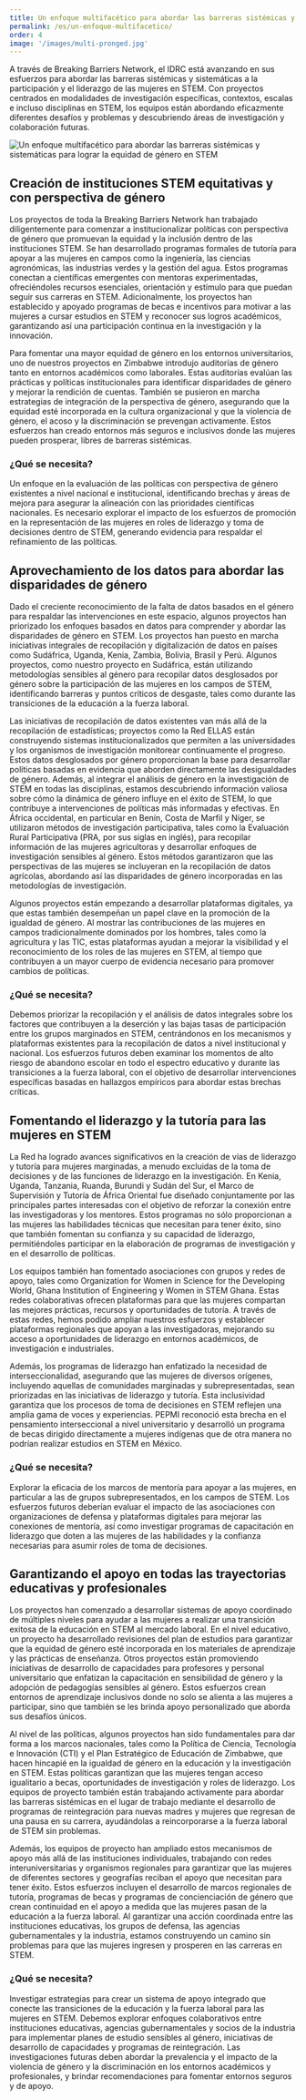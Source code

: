 ```yaml
---
title: Un enfoque multifacético para abordar las barreras sistémicas y sistemáticas para lograr la equidad de género en STEM
permalink: /es/un-enfoque-multifacetico/
order: 4
image: '/images/multi-pronged.jpg'
---
```


A través de Breaking Barriers Network, el IDRC está avanzando en sus esfuerzos para abordar las barreras sistémicas y sistemáticas a la participación y el liderazgo de las mujeres en STEM. Con proyectos centrados en modalidades de investigación específicas, contextos, escalas e incluso disciplinas en STEM, los equipos están abordando eficazmente diferentes desafíos y problemas y descubriendo áreas de investigación y colaboración futuras.

![Un enfoque multifacético para abordar las barreras sistémicas y sistemáticas para lograr la equidad de género en STEM](/images/multi-prongued-chart-es.png)

## Creación de instituciones STEM equitativas y con perspectiva de género

Los proyectos de toda la Breaking Barriers Network han trabajado diligentemente para comenzar a institucionalizar políticas con perspectiva de género que promuevan la equidad y la inclusión dentro de las instituciones STEM. Se han desarrollado programas formales de tutoría para apoyar a las mujeres en campos como la ingeniería, las ciencias agronómicas, las industrias verdes y la gestión del agua. Estos programas conectan a científicas emergentes con mentoras experimentadas, ofreciéndoles recursos esenciales, orientación y estímulo para que puedan seguir sus carreras en STEM. Adicionalmente, los proyectos han establecido y apoyado programas de becas e incentivos para motivar a las mujeres a cursar estudios en STEM y reconocer sus logros académicos, garantizando así una participación continua en la investigación y la innovación. 

Para fomentar una mayor equidad de género en los entornos universitarios, uno de nuestros proyectos en Zimbabwe introdujo auditorías de género tanto en entornos académicos como laborales. Estas auditorías evalúan las prácticas y políticas institucionales para identificar disparidades de género y mejorar la rendición de cuentas. También se pusieron en marcha estrategias de integración de la perspectiva de género, asegurando que la equidad esté incorporada en la cultura organizacional y que la violencia de género, el acoso y la discriminación se prevengan activamente. Estos esfuerzos han creado entornos más seguros e inclusivos donde las mujeres pueden prosperar, libres de barreras sistémicas.

### ¿Qué se necesita?
Un enfoque en la evaluación de las políticas con perspectiva de género existentes a nivel nacional e institucional, identificando brechas y áreas de mejora para asegurar la alineación con las prioridades científicas nacionales. Es necesario explorar el impacto de los esfuerzos de promoción en la representación de las mujeres en roles de liderazgo y toma de decisiones dentro de STEM, generando evidencia para respaldar el refinamiento de las políticas.

## Aprovechamiento de los datos para abordar las disparidades de género

Dado el creciente reconocimiento de la falta de datos basados en el género para respaldar las intervenciones en este espacio, algunos proyectos han priorizado los enfoques basados en datos para comprender y abordar las disparidades de género en STEM. Los proyectos han puesto en marcha iniciativas integrales de recopilación y digitalización de datos en países como Sudáfrica, Uganda, Kenia, Zambia, Bolivia, Brasil y Perú. Algunos proyectos, como nuestro proyecto en Sudáfrica, están utilizando metodologías sensibles al género para recopilar datos desglosados por género sobre la participación de las mujeres en los campos de STEM, identificando barreras y puntos críticos de desgaste, tales como durante las transiciones de la educación a la fuerza laboral.

Las iniciativas de recopilación de datos existentes van más allá de la recopilación de estadísticas; proyectos como la Red ELLAS están construyendo sistemas institucionalizados que permiten a las universidades y los organismos de investigación monitorear continuamente el progreso. Estos datos desglosados por género proporcionan la base para desarrollar políticas basadas en evidencia que aborden directamente las desigualdades de género. Además, al integrar el análisis de género en la investigación de STEM en todas las disciplinas, estamos descubriendo información valiosa sobre cómo la dinámica de género influye en el éxito de STEM, lo que contribuye a intervenciones de políticas más informadas y efectivas. En África occidental, en particular en Benín, Costa de Marfil y Níger, se utilizaron métodos de investigación participativa, tales como la Evaluación Rural Participativa (PRA, por sus siglas en inglés), para recopilar información de las mujeres agricultoras y desarrollar enfoques de investigación sensibles al género. Estos métodos garantizaron que las perspectivas de las mujeres se incluyeran en la recopilación de datos agrícolas, abordando así las disparidades de género incorporadas en las metodologías de investigación.

Algunos proyectos están empezando a desarrollar plataformas digitales, ya que estas también desempeñan un papel clave en la promoción de la igualdad de género. Al mostrar las contribuciones de las mujeres en campos tradicionalmente dominados por los hombres, tales como la agricultura y las TIC, estas plataformas ayudan a mejorar la visibilidad y el reconocimiento de los roles de las mujeres en STEM, al tiempo que contribuyen a un mayor cuerpo de evidencia necesario para promover cambios de políticas.

### ¿Qué se necesita?
Debemos priorizar la recopilación y el análisis de datos integrales sobre los factores que contribuyen a la deserción y las bajas tasas de participación entre los grupos marginados en STEM, centrándonos en los mecanismos y plataformas existentes para la recopilación de datos a nivel institucional y nacional. Los esfuerzos futuros deben examinar los momentos de alto riesgo de abandono escolar en todo el espectro educativo y durante las transiciones a la fuerza laboral, con el objetivo de desarrollar intervenciones específicas basadas en hallazgos empíricos para abordar estas brechas críticas.

## Fomentando el liderazgo y la tutoría para las mujeres en STEM

La Red ha logrado avances significativos en la creación de vías de liderazgo y tutoría para mujeres marginadas, a menudo excluidas de la toma de decisiones y de las funciones de liderazgo en la investigación. En Kenia, Uganda, Tanzania, Ruanda, Burundi y Sudán del Sur, el Marco de Supervisión y Tutoría de África Oriental fue diseñado conjuntamente por las principales partes interesadas con el objetivo de reforzar la conexión entre las investigadoras y los mentores. Estos programas no sólo proporcionan a las mujeres las habilidades técnicas que necesitan para tener éxito, sino que también fomentan su confianza y su capacidad de liderazgo, permitiéndoles participar en la elaboración de programas de investigación y en el desarrollo de políticas.

Los equipos también han fomentado asociaciones con grupos y redes de apoyo, tales como Organization for Women in Science for the Developing World, Ghana Institution of Engineering y Women in STEM Ghana. Estas redes colaborativas ofrecen plataformas para que las mujeres compartan las mejores prácticas, recursos y oportunidades de tutoría. A través de estas redes, hemos podido ampliar nuestros esfuerzos y establecer plataformas regionales que apoyan a las investigadoras, mejorando su acceso a oportunidades de liderazgo en entornos académicos, de investigación e industriales.

Además, los programas de liderazgo han enfatizado la necesidad de interseccionalidad, asegurando que las mujeres de diversos orígenes, incluyendo aquellas de comunidades marginadas y subrepresentadas, sean priorizadas en las iniciativas de liderazgo y tutoría. Esta inclusividad garantiza que los procesos de toma de decisiones en STEM reflejen una amplia gama de voces y experiencias. PEPMI reconoció esta brecha en el pensamiento interseccional a nivel universitario y desarrolló un programa de becas dirigido directamente a mujeres indígenas que de otra manera no podrían realizar estudios en STEM en México. 

### ¿Qué se necesita?
Explorar la eficacia de los marcos de mentoría para apoyar a las mujeres, en particular a las de grupos subrepresentados, en los campos de STEM. Los esfuerzos futuros deberían evaluar el impacto de las asociaciones con organizaciones de defensa y plataformas digitales para mejorar las conexiones de mentoría, así como investigar programas de capacitación en liderazgo que doten a las mujeres de las habilidades y la confianza necesarias para asumir roles de toma de decisiones.

## Garantizando el apoyo en todas las trayectorias educativas y profesionales

Los proyectos han comenzado a desarrollar sistemas de apoyo coordinado de múltiples niveles para ayudar a las mujeres a realizar una transición exitosa de la educación en STEM al mercado laboral. En el nivel educativo, un proyecto ha desarrollado revisiones del plan de estudios para garantizar que la equidad de género esté incorporada en los materiales de aprendizaje y las prácticas de enseñanza. Otros proyectos están promoviendo iniciativas de desarrollo de capacidades para profesores y personal universitario que enfatizan la capacitación en sensibilidad de género y la adopción de pedagogías sensibles al género. Estos esfuerzos crean entornos de aprendizaje inclusivos donde no solo se alienta a las mujeres a participar, sino que también se les brinda apoyo personalizado que aborda sus desafíos únicos.

Al nivel de las políticas, algunos proyectos han sido fundamentales para dar forma a los marcos nacionales, tales como la Política de Ciencia, Tecnología e Innovación (CTI) y el Plan Estratégico de Educación de Zimbabwe, que hacen hincapié en la igualdad de género en la educación y la investigación en STEM. Estas políticas garantizan que las mujeres tengan acceso igualitario a becas, oportunidades de investigación y roles de liderazgo. Los equipos de proyecto también están trabajando activamente para abordar las barreras sistémicas en el lugar de trabajo mediante el desarrollo de programas de reintegración para nuevas madres y mujeres que regresan de una pausa en su carrera, ayudándolas a reincorporarse a la fuerza laboral de STEM sin problemas.

Además, los equipos de proyecto han ampliado estos mecanismos de apoyo más allá de las instituciones individuales, trabajando con redes interuniversitarias y organismos regionales para garantizar que las mujeres de diferentes sectores y geografías reciban el apoyo que necesitan para tener éxito. Estos esfuerzos incluyen el desarrollo de marcos regionales de tutoría, programas de becas y programas de concienciación de género que crean continuidad en el apoyo a medida que las mujeres pasan de la educación a la fuerza laboral. Al garantizar una acción coordinada entre las instituciones educativas, los grupos de defensa, las agencias gubernamentales y la industria, estamos construyendo un camino sin problemas para que las mujeres ingresen y prosperen en las carreras en STEM. 

### ¿Qué se necesita?
Investigar estrategias para crear un sistema de apoyo integrado que conecte las transiciones de la educación y la fuerza laboral para las mujeres en STEM. Debemos explorar enfoques colaborativos entre instituciones educativas, agencias gubernamentales y socios de la industria para implementar planes de estudio sensibles al género, iniciativas de desarrollo de capacidades y programas de reintegración. Las investigaciones futuras deben abordar la prevalencia y el impacto de la violencia de género y la discriminación en los entornos académicos y profesionales, y brindar recomendaciones para fomentar entornos seguros y de apoyo.

